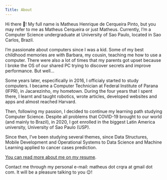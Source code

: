 ```yaml
---
Title: About
---
```


Hi there 👋! My full name is Matheus Henrique de Cerqueira Pinto, but you may refer to me as Matheus Cerqueira or just Matheus. Currently, I’m a Computer Science undergraduate at University of Sao Paulo, located in Sao Carlos, Brazil.

I’m passionate about computers since I was a kid. Some of my best childhood memories are with Barbara, my cousin, teaching me how to use a computer. There were also a lot of times that my parents got upset because I broke the OS of our shared PC trying to discover secrets and improve performance. But well…

Some years later, especifically in 2016, I officialy started to study computers. I became a Computer Technician at Federal Institute of Parana (IFPR), in Jacarezinho, my hometown. During the four years that I spent there, I learnt and taught robotics, wrote articles, developed websites and apps and almost reached Harvard.

Then, following my passion, I decided to continue my learning path studying Computer Science. Despite all problems that COVID-19 brought to our world (and mainly to Brazil), in 2020, I got enrolled in the biggest Latin America university, University of Sao Paulo (USP).

Since then, I’ve been studying several themes, since Data Structures, Mobile Development and Operational Systems to Data Science and Machine Learning applied to cancer cases prediction.

[You can read more about me on my resume](https://drive.google.com/file/d/1ZRF00g4G459_rJt0D8yvx5FYGU64q_kT/view?usp=sharing).

Contact me through my personal e-mail: matheus dot crqra at gmail dot com. It will be a pleasure talking to you 😉!
